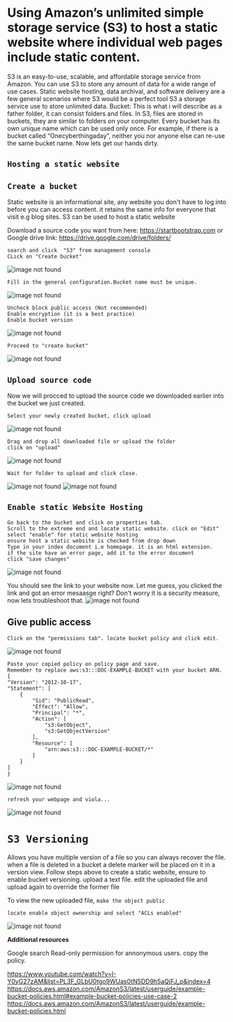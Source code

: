 # Using Amazon’s unlimited simple storage service (S3) to host a static website where individual web pages include static content.
S3 is an easy-to-use, scalable, and affordable storage service from Amazon. You can use S3 to store any amount of data for a wide range of use cases. Static website hosting, data archival, and software delivery are a few general scenarios where S3 would be a perfect tool
S3 a storage service use to store unlimited data. 
Bucket: This is what i will describe as a father folder, it can consist folders and files. In S3, files are stored in buckets, they are similar to folders on your computer. Every bucket has its own unique name which can be used only once. 
For example, if there is a bucket called “Onecyberthingaday”, neither you nor anyone else can re-use the same bucket name. Now lets get our hands dirty.

## `Hosting a static website`
## `Create a bucket`

Static website is an informational site, any website you don't have to log into before you can access content. it retains the same info for everyone that visit e.g blog sites. S3 can be used to host a static website

Download a source code you want from here: https://startbootstrap.com or Google drive link: https://drive.google.com/drive/folders/

    search and click  "S3" from management console
    CLick on "Create bucket"
![image not found](images/cfbucket01.png)

    Fill in the general configuration.Bucket name must be unique.
![image not found](images/cfbucket.png)

    Uncheck block public access (Not recommended)
    Enable encryption (it is a best practice)
    Enable bucket version
![image not found](images/cfbucket3.png)

    Proceed to "create bucket"
![image not found](images/cfbucketsuccess.png)

## `Upload source code`
Now we will procced to upload the source code we downloaded earlier into the bucket we just created.

    Select your newly created bucket, click upload
![image not found](images/codeupload1.png)

    Drag and drop all downloaded file or upload the folder
    click on "upload"
![image not found](images/codeupload2.png)

    Wait for folder to upload and click close.
![image not found](images/codeupload3.png)
![image not found](images/codeupload4.png)

## `Enable static Website Hosting`
    Go back to the bucket and click on properties tab.
    Scroll to the extreme end and locate static website. click on "Edit"
    select "enable" for static website hosting
    ensure host a static website is checked from drop down
    Type in your index document i.e homepage. it is an html extension.
    if the site have an error page, add it to the error document 
    click "save changes"
![image not found](images/staticwebhost.png)

You should see the link to your website now. Let me guess, you clicked the link and got an error mesaasge right? Don't worry it is a security measure, now lets troubleshoot that.
![image not found](images/staticwebhost2.png)

##  Give public access
    Click on the "permissions tab". locate bucket policy and click edit.
![image not found](images/staticwebhost3.png)

    Paste your copied policy on policy page and save.
    Remember to replace aws:s3:::DOC-EXAMPLE-BUCKET with your bucket ARN.
    {
    "Version": "2012-10-17",
    "Statement": [
        {
            "Sid": "PublicRead",
            "Effect": "Allow",
            "Principal": "*",
            "Action": [
                "s3:GetObject",
                "s3:GetObjectVersion"
            ],
            "Resource": [
                "arn:aws:s3:::DOC-EXAMPLE-BUCKET/*"
            ]
        }
    ]
    }

![image not found](images/staticwebhost4.png)

    refresh your webpage and viola...
![image not found](images/staticwebhost5.png)


# `S3 Versioning`
Allows you have multiple version of a file so you can always recover the file. when a file is deleted in a bucket a delete marker will be placed on it in a version view.
    Follow steps above to create a static website, ensure to enable bucket versioning. upload a text file.
    edit the uploaded file and upload again to override the former file

To view  the new uploaded file, `make the object public`

    locate enable object ownership and select "ACLs enabled"
![image not found](images/enableACL.png)


**Additional resources**

Google search Read-only permission for annonymous users. copy the policy.

https://www.youtube.com/watch?v=I-Y0yG27zAM&list=PL3F_GLbU0tgo9WUas0tN5DD9h5aQjFJ_p&index=4
https://docs.aws.amazon.com/AmazonS3/latest/userguide/example-bucket-policies.html#example-bucket-policies-use-case-2
https://docs.aws.amazon.com/AmazonS3/latest/userguide/example-bucket-policies.html